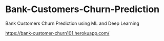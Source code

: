 # Bank-Customers-Churn-Prediction
Bank Customers Churn Prediction using ML and Deep Learning

https://bank-customer-churn101.herokuapp.com/
